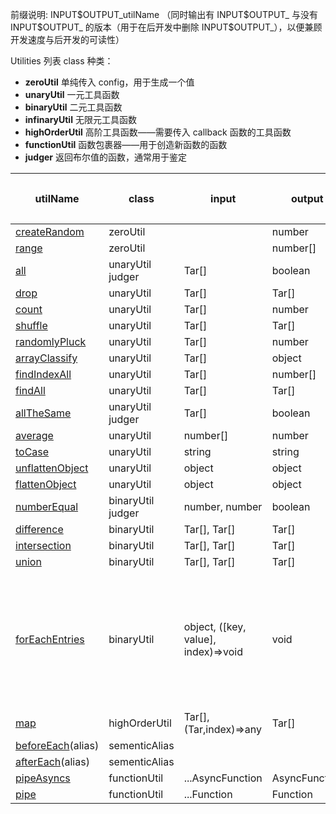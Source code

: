 前缀说明: INPUT\$OUTPUT_utilName
（同时输出有 INPUT\$OUTPUT\_ 与没有 INPUT\$OUTPUT\_ 的版本（用于在后开发中删除 INPUT\$OUTPUT\_），以便兼顾开发速度与后开发的可读性）

Utilities 列表
class 种类：

- **zeroUtil** 单纯传入 config，用于生成一个值
- **unaryUtil** 一元工具函数
- **binaryUtil** 二元工具函数
- **infinaryUtil** 无限元工具函数
- **highOrderUtil** 高阶工具函数——需要传入 callback 函数的工具函数
- **functionUtil** 函数包裹器——用于创造新函数的函数
- **judger** 返回布尔值的函数，通常用于鉴定

| utilName                                | class             | input                               | output        | 备注(特性)                       |
| --------------------------------------- | ----------------- | ----------------------------------- | ------------- | -------------------------------- |
| [createRandom](./createRandom.ts)       | zeroUtil          |                                     | number        |                                  |
| [range](./range.ts)                     | zeroUtil          |                                     | number[]      |                                  |
| [all](./all.ts)                         | unaryUtil judger  | Tar[]                               | boolean       |                                  |
| [drop](./drop.ts)                       | unaryUtil         | Tar[]                               | Tar[]         |                                  |
| [count](./count.ts)                     | unaryUtil         | Tar[]                               | number        |                                  |
| [shuffle](./shuffle.ts)                 | unaryUtil         | Tar[]                               | Tar[]         |                                  |
| [randomlyPluck](./randomlyPluck.ts)     | unaryUtil         | Tar[]                               | number        |                                  |
| [arrayClassify](./arrayClassify.ts)     | unaryUtil         | Tar[]                               | object        |                                  |
| [findIndexAll](./findIndexAll.ts)       | unaryUtil         | Tar[]                               | number[]      |                                  |
| [findAll](./findAll.ts)                 | unaryUtil         | Tar[]                               | Tar[]         |                                  |
| [allTheSame](./allTheSame.ts)           | unaryUtil judger  | Tar[]                               | boolean       |                                  |
| [average](./average.ts)                 | unaryUtil         | number[]                            | number        |                                  |
| [toCase](./toCase.ts)                   | unaryUtil         | string                              | string        |                                  |
| [unflattenObject](./unflattenObject.ts) | unaryUtil         | object                              | object        |                                  |
| [flattenObject](./flattenObject.ts)     | unaryUtil         | object                              | object        |                                  |
| [numberEqual](./numberEqual.ts)         | binaryUtil judger | number, number                      | boolean       |                                  |
| [difference](./difference.ts)           | binaryUtil        | Tar[], Tar[]                        | Tar[]         |                                  |
| [intersection](./intersection.ts)       | binaryUtil        | Tar[], Tar[]                        | Tar[]         |                                  |
| [union](./union.ts)                     | binaryUtil        | Tar[], Tar[]                        | Tar[]         |                                  |
| [forEachEntries](./forEachEntries.ts)   | binaryUtil        | object, ([key, value], index)=>void | void          | 简写，（不推荐使用。缺少灵活性） |
| [map](./map.ts)                         | highOrderUtil     | Tar[], (Tar,index)=>any             | Tar[]         |                                  |
| [beforeEach](./beforeEach.ts)(alias)    | sementicAlias     |                                     |               |                                  |
| [afterEach](./afterEach.ts)(alias)      | sementicAlias     |                                     |               |                                  |
| [pipeAsyncs](./pipeAsyncs.ts)           | functionUtil      | ...AsyncFunction                    | AsyncFunction |                                  |
| [pipe](./pipe.ts)                       | functionUtil      | ...Function                         | Function      |                                  |
